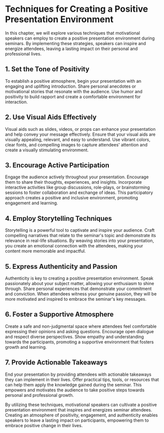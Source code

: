 Techniques for Creating a Positive Presentation Environment
====================================================================

In this chapter, we will explore various techniques that motivational speakers can employ to create a positive presentation environment during seminars. By implementing these strategies, speakers can inspire and energize attendees, leaving a lasting impact on their personal and professional lives.

1\. Set the Tone of Positivity
-----------------------------

To establish a positive atmosphere, begin your presentation with an engaging and uplifting introduction. Share personal anecdotes or motivational stories that resonate with the audience. Use humor and positivity to build rapport and create a comfortable environment for interaction.

2\. Use Visual Aids Effectively
------------------------------

Visual aids such as slides, videos, or props can enhance your presentation and help convey your message effectively. Ensure that your visual aids are visually appealing, relevant, and easy to understand. Use vibrant colors, clear fonts, and compelling images to capture attendees' attention and create a visually stimulating environment.

3\. Encourage Active Participation
---------------------------------

Engage the audience actively throughout your presentation. Encourage them to share their thoughts, experiences, and insights. Incorporate interactive activities like group discussions, role-plays, or brainstorming sessions to foster collaboration and exchange of ideas. This participatory approach creates a positive and inclusive environment, promoting engagement and learning.

4\. Employ Storytelling Techniques
---------------------------------

Storytelling is a powerful tool to captivate and inspire your audience. Craft compelling narratives that relate to the seminar's topic and demonstrate its relevance in real-life situations. By weaving stories into your presentation, you create an emotional connection with the attendees, making your content more memorable and impactful.

5\. Express Authenticity and Passion
-----------------------------------

Authenticity is key to creating a positive presentation environment. Speak passionately about your subject matter, allowing your enthusiasm to shine through. Share personal experiences that demonstrate your commitment and conviction. When attendees witness your genuine passion, they will be more motivated and inspired to embrace the seminar's key messages.

6\. Foster a Supportive Atmosphere
---------------------------------

Create a safe and non-judgmental space where attendees feel comfortable expressing their opinions and asking questions. Encourage open dialogue and respect diverse perspectives. Show empathy and understanding towards the participants, promoting a supportive environment that fosters growth and learning.

7\. Provide Actionable Takeaways
-------------------------------

End your presentation by providing attendees with actionable takeaways they can implement in their lives. Offer practical tips, tools, or resources that can help them apply the knowledge gained during the seminar. This empowers and motivates the audience to take positive steps towards personal and professional growth.

By utilizing these techniques, motivational speakers can cultivate a positive presentation environment that inspires and energizes seminar attendees. Creating an atmosphere of positivity, engagement, and authenticity enables speakers to leave a lasting impact on participants, empowering them to embrace positive change in their lives.
